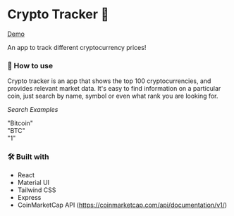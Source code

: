 # Crypto Tracker 🚀

[Demo](https://crypto-tracker-top-100.onrender.com/)

An app to track different cryptocurrency prices!

### 🔖 How to use

Crypto tracker is an app that shows the top 100 cryptocurrencies, and provides relevant market data. It's easy to find information on a particular coin, just search by name, symbol or even what rank you are looking for.

_Search Examples_

"Bitcoin" <br/>
"BTC" <br/>
"1" <br/>

### 🛠 Built with

- React
- Material UI
- Tailwind CSS
- Express
- CoinMarketCap API (https://coinmarketcap.com/api/documentation/v1/)
